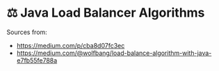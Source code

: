 # ⚖️ Java Load Balancer Algorithms


Sources from:
 - https://medium.com/p/cba8d07fc3ec
 - https://medium.com/@wolfbang/load-balance-algorithm-with-java-e7fb55fe788a